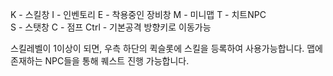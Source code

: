 K - 스킬창
I - 인벤토리
E - 착용중인 장비창
M - 미니맵
T - 치트NPC  
S - 스탯창
C - 점프
Ctrl - 기본공격
방향키로 이동가능

스킬레벨이 1이상이 되면, 우측 하단의 퀵슬롯에 스킬을 등록하여 사용가능합니다.
맵에 존재하는 NPC들을 통해 퀘스트 진행 가능합니다.
